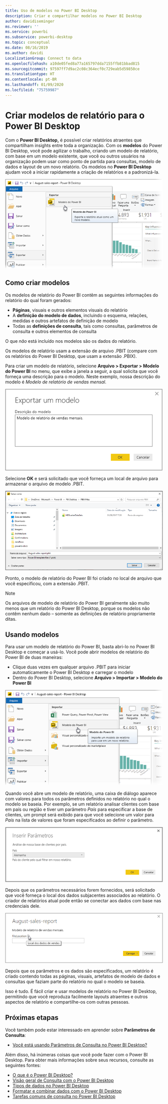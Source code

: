 ```yaml
---
title: Uso de modelos no Power BI Desktop
description: Criar e compartilhar modelos no Power BI Desktop
author: davidiseminger
ms.reviewer: ''
ms.service: powerbi
ms.subservice: powerbi-desktop
ms.topic: conceptual
ms.date: 08/16/2019
ms.author: davidi
LocalizationGroup: Connect to data
ms.openlocfilehash: a10de05fed8a77a165797dda7155ffb81bbad815
ms.sourcegitcommit: 97597ff7d9ac2c08c364ecf0c729eab5d59850ce
ms.translationtype: HT
ms.contentlocale: pt-BR
ms.lasthandoff: 01/09/2020
ms.locfileid: "75759987"
---
```

# <a name="create-report-templates-for-power-bi-desktop"></a>Criar modelos de relatório para o Power BI Desktop

Com o **Power BI Desktop,** é possível criar relatórios atraentes que compartilham insights entre toda a organização. Com os **modelos** do Power BI Desktop, você pode agilizar o trabalho, criando um modelo de relatório, com base em um modelo existente, que você ou outros usuários na organização podem usar como ponto de partida para consultas, modelo de dados e layout de um novo relatório. Os modelos no **Power BI Desktop** ajudam você a iniciar rapidamente a criação de relatórios e a padronizá-la.

![Exportar o relatório como um modelo](media/desktop-templates/desktop-templates-01.png)

## <a name="creating-templates"></a>Como criar modelos

Os modelos de relatório do Power BI contêm as seguintes informações do relatório do qual foram gerados:

* **Páginas**, visuais e outros elementos visuais do relatório
* A **definição do modelo de dados**, incluindo o esquema, relações, medidas e outros artefatos de definição de modelo
* Todas as **definições de consulta**, tais como consultas, parâmetros de consulta e outros elementos de consulta

O que *não* está incluído nos modelos são os dados do relatório. 

Os modelos de relatório usam a extensão de arquivo .PBIT (compare com os relatórios do Power BI Desktop, que usam a extensão .PBIX). 

Para criar um modelo de relatório, selecione **Arquivo > Exportar > Modelo do Power BI** no menu, que exibe a janela a seguir, a qual solicita que você forneça uma descrição para o modelo. Neste exemplo, nossa descrição do modelo é *Modelo de relatório de vendas mensal*.

![Caixa de diálogo de descrição Exportar modelo](media/desktop-templates/desktop-templates-02.png)

Selecione **OK** e será solicitado que você forneça um local de arquivo para armazenar o arquivo de modelo .PBIT.

![Local do modelo](media/desktop-templates/desktop-templates-03.png)

Pronto, o modelo de relatório do Power BI foi criado no local de arquivo que você especificou, com a extensão .PBIT.

> [!NOTE]
> Os arquivos de modelo de relatório do Power BI geralmente são muito menos que um relatório do Power BI Desktop, porque os modelos não contêm nenhum dado – somente as definições de relatório propriamente ditas. 

## <a name="using-templates"></a>Usando modelos

Para usar um modelo de relatório do Power BI, basta abri-lo no Power BI Desktop e começar a usá-lo. Você pode abrir modelos de relatório do Power BI de duas maneiras:

* Clique duas vezes em qualquer arquivo .PBIT para iniciar automaticamente o Power BI Desktop e carregar o modelo
* Dentro do Power BI Desktop, selecione **Arquivo > Importar > Modelo do Power BI**

![Importar um modelo](media/desktop-templates/desktop-templates-04.png)

Quando você abre um modelo de relatório, uma caixa de diálogo aparece com valores para todos os parâmetros definidos no relatório no qual o modelo se baseia. Por exemplo, se um relatório analisar clientes com base em país ou região e tiver um parâmetro *País* para especificar a base de clientes, um prompt será exibido para que você selecione um valor para *País* na lista de valores que foram especificados ao definir o parâmetro. 

![Especificar parâmetros para um modelo](media/desktop-templates/desktop-templates-05a.png)

Depois que os parâmetros necessários forem fornecidos, será solicitado que você forneça o local dos dados subjacentes associados ao relatório. O criador de relatórios atual pode então se conectar aos dados com base nas credenciais dele.

![Especificar o local dos dados para um modelo](media/desktop-templates/desktop-templates-05.png)

Depois que os parâmetros e os dados são especificados, um relatório é criado contendo todas as páginas, visuais, artefatos de modelo de dados e consultas que faziam parte do relatório no qual o modelo se baseia. 

Isso é tudo. É fácil criar e usar modelos de relatório no Power BI Desktop, permitindo que você reproduza facilmente layouts atraentes e outros aspectos de relatório e compartilhe-os com outras pessoas.

## <a name="next-steps"></a>Próximas etapas
Você também pode estar interessado em aprender sobre **Parâmetros de Consulta**:
* [Você está usando Parâmetros de Consulta no Power BI Desktop?](https://docs.microsoft.com/power-query/power-query-query-parameters)

Além disso, há inúmeras coisas que você pode fazer com o Power BI Desktop. Para obter mais informações sobre seus recursos, consulte as seguintes fontes:

* [O que é o Power BI Desktop?](desktop-what-is-desktop.md)
* [Visão geral de Consulta com o Power BI Desktop](desktop-query-overview.md)
* [Tipos de dados no Power BI Desktop](desktop-data-types.md)
* [Formatar e combinar dados com o Power BI Desktop](desktop-shape-and-combine-data.md)
* [Tarefas comuns de consulta no Power BI Desktop](desktop-common-query-tasks.md)    
